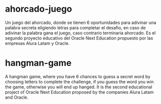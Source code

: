 # ahorcado-juego
Un juego del ahorcado, donde se tienen 6 oportunidades para adivinar una palabra secreta eligiendo letras para completar el desafio, en caso de adivinar la palabra gana el juego, caso contrario terminaria ahorcado.
Es el segundo proyecto educativo  del Oracle Next Education propuesto por las empresas Alura Latam y Oracle.

# hangman-game
A hangman game, where you have 6 chances to guess a secret word by choosing letters to complete the challenge, if you guess the word you win the game, otherwise you will end up hanged.
It is the second educational project of Oracle Next Education proposed by the companies Alura Latam and Oracle.
